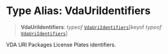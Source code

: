 # Type Alias: VdaUriIdentifiers

> **VdaUriIdentifiers**: *typeof* [`VdaUriIdentifiers`](../variables/VdaUriIdentifiers.md)\[keyof *typeof* [`VdaUriIdentifiers`](../variables/VdaUriIdentifiers.md)\]

VDA URI Packages License Plates identifiers.
